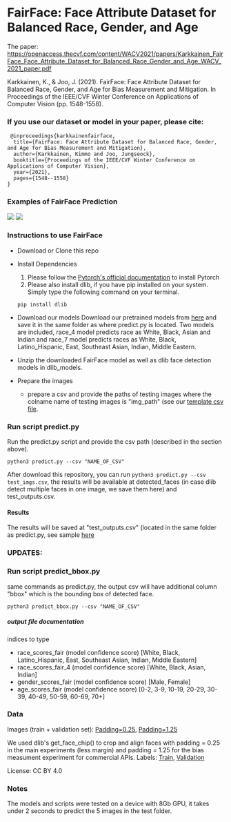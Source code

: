 # FairFace: Face Attribute Dataset for Balanced Race, Gender, and Age

The paper: https://openaccess.thecvf.com/content/WACV2021/papers/Karkkainen_FairFace_Face_Attribute_Dataset_for_Balanced_Race_Gender_and_Age_WACV_2021_paper.pdf

Karkkainen, K., & Joo, J. (2021). FairFace: Face Attribute Dataset for Balanced Race, Gender, and Age for Bias Measurement and Mitigation. In Proceedings of the IEEE/CVF Winter Conference on Applications of Computer Vision (pp. 1548-1558).

### If you use our dataset or model in your paper, please cite:

```
 @inproceedings{karkkainenfairface,
  title={FairFace: Face Attribute Dataset for Balanced Race, Gender, and Age for Bias Measurement and Mitigation},
  author={Karkkainen, Kimmo and Joo, Jungseock},
  booktitle={Proceedings of the IEEE/CVF Winter Conference on Applications of Computer Vision},
  year={2021},
  pages={1548--1558}
}
```

### Examples of FairFace Prediction
![](https://github.com/dchen236/FairFace/blob/master/examples/female.png)
![](https://github.com/dchen236/FairFace/blob/master/examples/male.png)

### Instructions to use FairFace

- Download or Clone this repo
- Install Dependencies
   1. Please follow the [Pytorch's official documentation](https://pytorch.org/get-started/locally/) to install Pytorch
   2. Please also install dlib, if you have pip installed on your system. Simply type the following command on your terminal.

   ```
   pip install dlib
   ```
- Download our models
   Download our pretrained models from [here](https://drive.google.com/drive/folders/1F_pXfbzWvG-bhCpNsRj6F_xsdjpesiFu?usp=sharing) and save it in the same folder as where predict.py is located. Two models are included, race_4 model predicts race as White, Black, Asian and Indian and race_7 model predicts races as White, Black, Latino_Hispanic, East, Southeast Asian, Indian, Middle Eastern.
- Unzip the downloaded FairFace model as well as dlib face detection models in dlib_models.
- Prepare the images
   - prepare a csv and provide the paths of testing images where the colname name of testing images is "img_path" (see our [template csv file](https://github.com/dchen236/FairFace/blob/master/test_imgs.csv).


### Run script predict.py
Run the predict.py script and provide the csv path (described in the section above).
```
python3 predict.py --csv "NAME_OF_CSV"
```
After download this repository, you can run `python3 predict.py --csv test_imgs.csv`, the results will be available at detected_faces (in case dlib detect multiple faces in one image, we save them here) and test_outputs.csv.
#### Results
The results will be saved at "test_outputs.csv" (located in the same folder as predict.py, see sample [here](https://github.com/dchen236/FairFace/blob/master/test_outputs.csv)

### UPDATES: 

### Run script predict_bbox.py
 same commands as predict.py, the output csv will have additional column "bbox" which is the bounding box of detected face.
```
python3 predict_bbox.py --csv "NAME_OF_CSV"
```
 

##### output file documentation
indices to type
- race_scores_fair (model confidence score)   [White, Black, Latino_Hispanic, East, Southeast Asian, Indian, Middle Eastern]
- race_scores_fair_4 (model confidence score) [White, Black, Asian, Indian]
- gender_scores_fair (model confidence score) [Male, Female]
- age_scores_fair (model confidence score)    [0-2, 3-9, 10-19, 20-29, 30-39, 40-49, 50-59, 60-69, 70+]


### Data
Images (train + validation set): [Padding=0.25](https://drive.google.com/file/d/1Z1RqRo0_JiavaZw2yzZG6WETdZQ8qX86/view), [Padding=1.25](https://drive.google.com/file/d/1g7qNOZz9wC7OfOhcPqH1EZ5bk1UFGmlL/view)

We used dlib's get_face_chip() to crop and align faces with padding = 0.25 in the main experiments (less margin) and padding = 1.25 for the bias measument experiment for commercial APIs.
Labels: [Train](https://drive.google.com/file/d/1i1L3Yqwaio7YSOCj7ftgk8ZZchPG7dmH/view), [Validation](https://drive.google.com/file/d/1wOdja-ezstMEp81tX1a-EYkFebev4h7D/view)

License: CC BY 4.0

### Notes
The models and scripts were tested on a device with 8Gb GPU, it takes under 2 seconds to predict the 5 images in the test folder.
